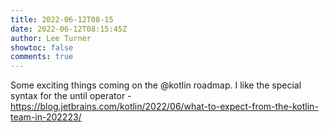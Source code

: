 ```yaml
---
title: 2022-06-12T08-15
date: 2022-06-12T08:15:45Z
author: Lee Turner
showtoc: false
comments: true
---
```


Some exciting things coming on the @kotlin roadmap. I like the special syntax for the until operator - https://blog.jetbrains.com/kotlin/2022/06/what-to-expect-from-the-kotlin-team-in-202223/


